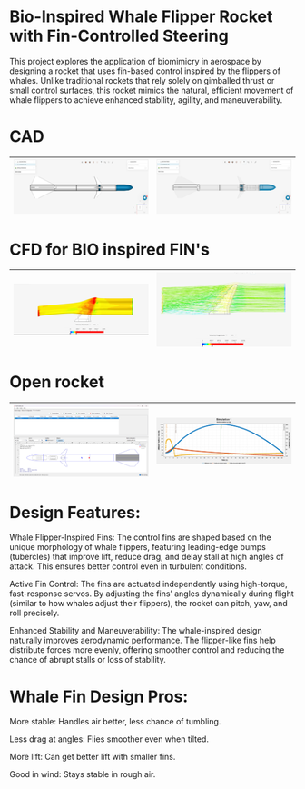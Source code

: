 # Bio-Inspired Whale Flipper Rocket with Fin-Controlled Steering

This project explores the application of biomimicry in aerospace by designing a rocket that uses fin-based control inspired by the flippers of whales. Unlike traditional rockets that rely solely on gimballed thrust or small control surfaces, this rocket mimics the natural, efficient movement of whale flippers to achieve enhanced stability, agility, and maneuverability.


# CAD

| <img src= "CAD/IMG/Screenshot 2025-04-08 201051.png" > | <img src="CAD/IMG/Screenshot 2025-04-08 201104.png" > |
| --------------------------- | --------------------------- |

# CFD for BIO inspired FIN's



| <img src= "CFD/Screenshot 2025-04-08 212336.png" > | <img src="CFD/Screenshot 2025-04-08 212457.png" > |
| --------------------------- | --------------------------- |

# Open rocket 

| <img src= "OPEN ROCKET/Screenshot 2025-04-08 203237.png" > | <img src="OPEN ROCKET/graph.png" > |
| --------------------------- | --------------------------- |

# Design Features:

Whale Flipper-Inspired Fins:
The control fins are shaped based on the unique morphology of whale flippers, featuring leading-edge bumps (tubercles) that improve lift, reduce drag, and delay stall at high angles of attack. This ensures better control even in turbulent conditions.

Active Fin Control:
The fins are actuated independently using high-torque, fast-response servos. By adjusting the fins’ angles dynamically during flight (similar to how whales adjust their flippers), the rocket can pitch, yaw, and roll precisely.

Enhanced Stability and Maneuverability:
The whale-inspired design naturally improves aerodynamic performance. The flipper-like fins help distribute forces more evenly, offering smoother control and reducing the chance of abrupt stalls or loss of stability.

# Whale Fin Design Pros:

More stable: Handles air better, less chance of tumbling.

Less drag at angles: Flies smoother even when tilted.

More lift: Can get better lift with smaller fins.

Good in wind: Stays stable in rough air.

